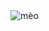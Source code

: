 <!DOCTYPE html>
<html lang="vi">
<head>
    <meta charset="UTF-8">
    <meta name="viewport" content="width=device-width, initial-scale=1.0">
<body>
    <div class="cat">
            <img src="https://banner2.cleanpng.com/20180331/bdw/avh4c2ae0.webp" alt="mèo">
    </div>
</body>
</html>
